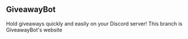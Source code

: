 ## GiveawayBot
Hold giveaways quickly and easily on your Discord server! This branch is GiveawayBot's website